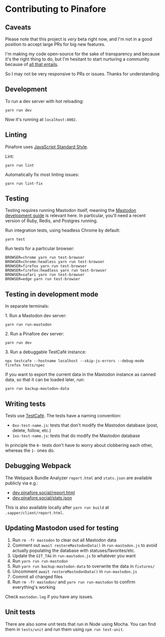 # Contributing to Pinafore

## Caveats

Please note that this project is _very_ beta right now, and I'm 
not in a good position to accept large PRs for 
big new features.

I'm making my code open-source for the sake of
transparency and because it's the right thing to do, but I'm hesitant
to start nurturing a community because of 
[all that entails](https://nolanlawson.com/2017/03/05/what-it-feels-like-to-be-an-open-source-maintainer/).

So I may not be very responsive to PRs or issues. Thanks for understanding.

## Development

To run a dev server with hot reloading:

    yarn run dev

Now it's running at `localhost:4002`.

## Linting

Pinafore uses [JavaScript Standard Style](https://standardjs.com/).

Lint:

    yarn run lint

Automatically fix most linting issues:

    yarn run lint-fix

## Testing

Testing requires running Mastodon itself, meaning the [Mastodon development guide](https://github.com/tootsuite/documentation/blob/master/Running-Mastodon/Development-guide.md) is relevant here. In particular, you'll need a recent version of Ruby, Redis, and Postgres running.

Run integration tests, using headless Chrome by default:

    yarn test

Run tests for a particular browser:

    BROWSER=chrome yarn run test-browser
    BROWSER=chrome:headless yarn run test-browser
    BROWSER=firefox yarn run test-browser
    BROWSER=firefox:headless yarn run test-browser
    BROWSER=safari yarn run test-browser
    BROWSER=edge yarn run test-browser

## Testing in development mode

In separate terminals:

1\. Run a Mastodon dev server:

    yarn run run-mastodon

2\. Run a Pinafore dev server:

    yarn run dev

3\. Run a debuggable TestCafé instance:

    npx testcafe --hostname localhost --skip-js-errors --debug-mode firefox tests/spec

If you want to export the current data in the Mastodon instance as canned data, 
so that it can be loaded later, run:

    yarn run backup-mastodon-data

## Writing tests

Tests use [TestCafé](https://devexpress.github.io/testcafe/). The tests have a naming convention:

* `0xx-test-name.js`: tests that don't modify the Mastodon database (post, delete, follow, etc.)
* `1xx-test-name.js`: tests that do modify the Mastodon database

In principle the `0-` tests don't have to worry about
clobbering each other, whereas the `1-` ones do.

## Debugging Webpack

The Webpack Bundle Analyzer `report.html` and `stats.json` are available publicly via e.g.:

- [dev.pinafore.social/report.html](https://dev.pinafore.social/report.html)
- [dev.pinafore.social/stats.json](https://dev.pinafore.social/stats.json)

This is also available locally after `yarn run build` at `.sapper/client/report.html`.

## Updating Mastodon used for testing

1. Run `rm -fr mastodon` to clear out all Mastodon data
1. Comment out `await restoreMastodonData()` in `run-mastodon.js` to avoid actually populating the database with statuses/favorites/etc.
2. Update the `GIT_TAG` in `run-mastodon.js` to whatever you want
3. Run `yarn run run-mastodon`
4. Run `yarn run backup-mastodon-data` to overwrite the data in `fixtures/`
5. Uncomment `await restoreMastodonData()` in `run-mastodon.js`
6. Commit all changed files
7. Run `rm -fr mastodon/` and `yarn run run-mastodon` to confirm everything's working

Check `mastodon.log` if you have any issues.

## Unit tests

There are also some unit tests that run in Node using Mocha. You can find them in `tests/unit` and
run them using `npm run test-unit`.